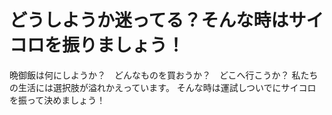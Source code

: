 # どうしようか迷ってる？そんな時はサイコロを振りましょう！

晩御飯は何にしようか？　どんなものを買おうか？　どこへ行こうか？
私たちの生活には選択肢が溢れかえっています。
そんな時は運試しついでにサイコロを振って決めましょう！
